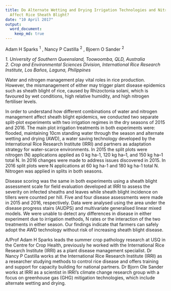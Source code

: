 ```yaml
---
title: Do Alternate Wetting and Drying Irrigation Technologies and Nitrogen Rates
  Affect Rice Sheath Blight?
date: "10 April 2017"
output:
  word_document:
    keep_md: true
---
```




Adam H Sparks <sup>1</sup> , Nancy P Castilla <sup>2</sup> , Bjoern O Sander <sup>2</sup>

_1.	University of Southern Queensland, Toowoomba, QLD, Australia_  
_2.	Crop and Environmental Sciences Division, International Rice Research Institute, Los Baños, Laguna, Philippines_


Water and nitrogen management play vital roles in rice production. However, the mismanagement of either may trigger plant disease epidemics such as sheath blight of rice, caused by Rhizoctonia solani, which is favoured by wet conditions, high relative humidity, and high nitrogen fertiliser levels. 

In order to understand how different combinations of water and nitrogen management affect sheath blight epidemics, we conducted two separate split-plot experiments with two irrigation regimes in the dry seasons of 2015 and 2016. The main plot irrigation treatments in both experiments were: flooded, maintaining 10cm standing water through the season and alternate wetting and drying (AWD), a water saving technology developed by the International Rice Research Institute (IRRI) and partners as adaptation strategy for water-scarce environments. In 2015 the split plots were nitrogen (N) applications applied as 0 kg ha-1, 120 kg ha–1, and 150 kg ha–1 total N. In 2016 changes were made to address issues discovered in 2015. In 2016 split plots were N applications at 60 kg ha-1 and 180 kg ha-1 total N. Nitrogen was applied in splits in both seasons. 

Disease scoring was the same in both experiments using a sheath blight assessment scale for field evaluation developed at IRRI to assess the severity on infected sheaths and leaves while sheath blight incidence on tillers were counted per hill. Five and four disease assessments were made in 2015 and 2016, respectively. Data were analysed using the area under the disease progress stairs (AUDPS) and multivariate generalised linear mixed models. We were unable to detect any differences in disease in either experiment due to irrigation methods, N rates or the interaction of the two treatments in either season. Our findings indicate that farmers can safely adopt the AWD technology without risk of increasing sheath blight disease.


A/Prof Adam H Sparks leads the summer crop pathology research at USQ in the Centre for Crop Health, previously he worked with the International Rice Research Institute (IRRI) as a plant disease management specialist. Dr Nancy P Castilla works at the International Rice Research Institute (IRRI) as a researcher studying methods to control rice disease and offers training and support for capacity building for national partners. Dr Bjorn Ole Sander works at IRRI  as a scientist in IRRI’s climate change research group with a focus on greenhouse gas (GHG) mitigation technologies, which include alternate wetting and drying.
